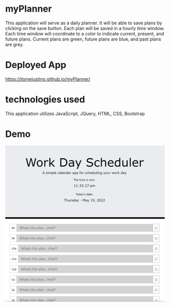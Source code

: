 # myPlanner

This application will serve as a daily planner. It will be able to save plans by clicking on the save button. Each plan will be saved in a hourly time window.
Each time window will coordinate to a color to indicate current, present, and future plans. Current plans are green, future plans are blue, and past plans are grey. 

# Deployed App

https://itsmejustino.github.io/myPlanner/

# technologies used
This application utilizes JavaScript, JQuery, HTML, CSS, Bootstrap


# Demo

![alt text](https://github.com/itsmejustino/myPlanner/blob/main/assets/Screenshot%202022-05-19%20233608.png)

